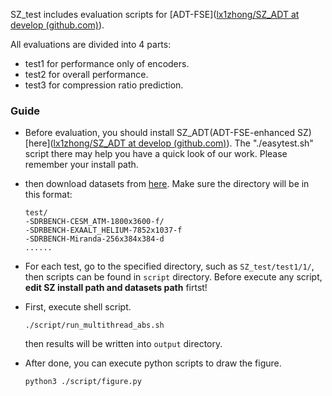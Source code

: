 SZ_test includes evaluation scripts for [ADT-FSE]([lx1zhong/SZ_ADT at develop (github.com)](https://github.com/lx1zhong/SZ_ADT/tree/develop)).



All evaluations are divided into 4 parts:

- test1 for performance only of encoders.
- test2 for overall performance.
- test3 for compression ratio prediction.



### Guide

- Before evaluation, you should install SZ_ADT(ADT-FSE-enhanced SZ) [here]([lx1zhong/SZ_ADT at develop (github.com)](https://github.com/lx1zhong/SZ_ADT/tree/develop)). The "./easytest.sh" script there may help you have a quick look of our work. Please remember your install path.

- then download datasets from [here]([https://sdrbench.github.io](https://sdrbench.github.io/)). Make sure the directory will be in this format:

  ```
  test/
  -SDRBENCH-CESM_ATM-1800x3600-f/
  -SDRBENCH-EXAALT_HELIUM-7852x1037-f
  -SDRBENCH-Miranda-256x384x384-d
  ......
  ```

  

- For each test, go to the specified directory, such as `SZ_test/test1/1/`, then scripts can be found in `script` directory. Before execute any script, **edit SZ install path and datasets path** firtst!

- First, execute shell script. 

  ```
  ./script/run_multithread_abs.sh
  ```

  then results will be written into `output` directory.  

- After done, you can execute python scripts to draw the figure.

  ```
  python3 ./script/figure.py
  ```

  


